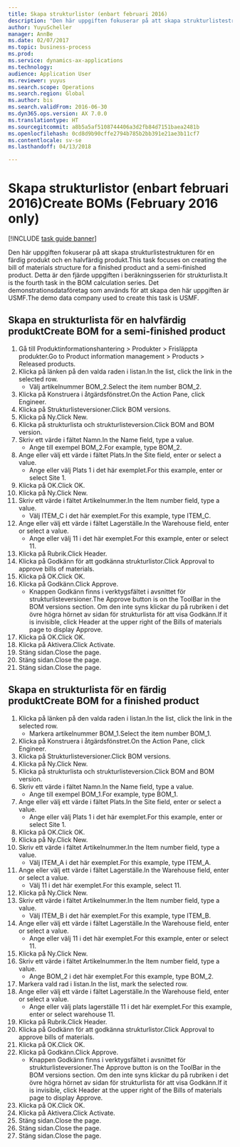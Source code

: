 ```yaml
--- 
title: Skapa strukturlistor (enbart februari 2016)
description: "Den här uppgiften fokuserar på att skapa strukturlistestrukturen för en färdig produkt och en halvfärdig produkt."
author: YuyuScheller
manager: AnnBe
ms.date: 02/07/2017
ms.topic: business-process
ms.prod: 
ms.service: dynamics-ax-applications
ms.technology: 
audience: Application User
ms.reviewer: yuyus
ms.search.scope: Operations
ms.search.region: Global
ms.author: bis
ms.search.validFrom: 2016-06-30
ms.dyn365.ops.version: AX 7.0.0
ms.translationtype: HT
ms.sourcegitcommit: a8b5a5af5108744406a3d2fb84d7151baea2481b
ms.openlocfilehash: 0cd8d9b90cffe2794b785b2bb391e21ae3b11cf7
ms.contentlocale: sv-se
ms.lasthandoff: 04/13/2018

---
```

# <a name="create-boms-february-2016-only"></a><span data-ttu-id="939f5-103">Skapa strukturlistor (enbart februari 2016)</span><span class="sxs-lookup"><span data-stu-id="939f5-103">Create BOMs (February 2016 only)</span></span>

[!INCLUDE [task guide banner](../../includes/task-guide-banner.md)]

<span data-ttu-id="939f5-104">Den här uppgiften fokuserar på att skapa strukturlistestrukturen för en färdig produkt och en halvfärdig produkt.</span><span class="sxs-lookup"><span data-stu-id="939f5-104">This task focuses on creating the bill of materials structure for a finished product and a semi-finished product.</span></span> <span data-ttu-id="939f5-105">Detta är den fjärde uppgiften i beräkningsserien för strukturlista.</span><span class="sxs-lookup"><span data-stu-id="939f5-105">It is the fourth task in the BOM calculation series.</span></span> <span data-ttu-id="939f5-106">Det demonstrationsdataföretag som används för att skapa den här uppgiften är USMF.</span><span class="sxs-lookup"><span data-stu-id="939f5-106">The demo data company used to create this task is USMF.</span></span>


## <a name="create-bom-for-a-semi-finished-product"></a><span data-ttu-id="939f5-107">Skapa en strukturlista för en halvfärdig produkt</span><span class="sxs-lookup"><span data-stu-id="939f5-107">Create BOM for a semi-finished product</span></span>
1. <span data-ttu-id="939f5-108">Gå till Produktinformationshantering > Produkter > Frisläppta produkter.</span><span class="sxs-lookup"><span data-stu-id="939f5-108">Go to Product information management > Products > Released products.</span></span>
2. <span data-ttu-id="939f5-109">Klicka på länken på den valda raden i listan.</span><span class="sxs-lookup"><span data-stu-id="939f5-109">In the list, click the link in the selected row.</span></span>
    * <span data-ttu-id="939f5-110">Välj artikelnummer BOM_2.</span><span class="sxs-lookup"><span data-stu-id="939f5-110">Select the item number BOM_2.</span></span>  
3. <span data-ttu-id="939f5-111">Klicka på Konstruera i åtgärdsfönstret.</span><span class="sxs-lookup"><span data-stu-id="939f5-111">On the Action Pane, click Engineer.</span></span>
4. <span data-ttu-id="939f5-112">Klicka på Strukturlisteversioner.</span><span class="sxs-lookup"><span data-stu-id="939f5-112">Click BOM versions.</span></span>
5. <span data-ttu-id="939f5-113">Klicka på Ny.</span><span class="sxs-lookup"><span data-stu-id="939f5-113">Click New.</span></span>
6. <span data-ttu-id="939f5-114">Klicka på strukturlista och strukturlisteversion.</span><span class="sxs-lookup"><span data-stu-id="939f5-114">Click BOM and BOM version.</span></span>
7. <span data-ttu-id="939f5-115">Skriv ett värde i fältet Namn.</span><span class="sxs-lookup"><span data-stu-id="939f5-115">In the Name field, type a value.</span></span>
    * <span data-ttu-id="939f5-116">Ange till exempel BOM_2.</span><span class="sxs-lookup"><span data-stu-id="939f5-116">For example, type BOM_2.</span></span>  
8. <span data-ttu-id="939f5-117">Ange eller välj ett värde i fältet Plats.</span><span class="sxs-lookup"><span data-stu-id="939f5-117">In the Site field, enter or select a value.</span></span>
    * <span data-ttu-id="939f5-118">Ange eller välj Plats 1 i det här exemplet.</span><span class="sxs-lookup"><span data-stu-id="939f5-118">For this example, enter or select Site 1.</span></span>  
9. <span data-ttu-id="939f5-119">Klicka på OK.</span><span class="sxs-lookup"><span data-stu-id="939f5-119">Click OK.</span></span>
10. <span data-ttu-id="939f5-120">Klicka på Ny.</span><span class="sxs-lookup"><span data-stu-id="939f5-120">Click New.</span></span>
11. <span data-ttu-id="939f5-121">Skriv ett värde i fältet Artikelnummer.</span><span class="sxs-lookup"><span data-stu-id="939f5-121">In the Item number field, type a value.</span></span>
    * <span data-ttu-id="939f5-122">Välj ITEM_C i det här exemplet.</span><span class="sxs-lookup"><span data-stu-id="939f5-122">For this example, type ITEM_C.</span></span>  
12. <span data-ttu-id="939f5-123">Ange eller välj ett värde i fältet Lagerställe.</span><span class="sxs-lookup"><span data-stu-id="939f5-123">In the Warehouse field, enter or select a value.</span></span>
    * <span data-ttu-id="939f5-124">Ange eller välj 11 i det här exemplet.</span><span class="sxs-lookup"><span data-stu-id="939f5-124">For this example, enter or select 11.</span></span>  
13. <span data-ttu-id="939f5-125">Klicka på Rubrik.</span><span class="sxs-lookup"><span data-stu-id="939f5-125">Click Header.</span></span>
14. <span data-ttu-id="939f5-126">Klicka på Godkänn för att godkänna strukturlistor.</span><span class="sxs-lookup"><span data-stu-id="939f5-126">Click Approval to approve bills of materials.</span></span>
15. <span data-ttu-id="939f5-127">Klicka på OK.</span><span class="sxs-lookup"><span data-stu-id="939f5-127">Click OK.</span></span>
16. <span data-ttu-id="939f5-128">Klicka på Godkänn.</span><span class="sxs-lookup"><span data-stu-id="939f5-128">Click Approve.</span></span>
    * <span data-ttu-id="939f5-129">Knappen Godkänn finns i verktygsfältet i avsnittet för strukturlisteversioner.</span><span class="sxs-lookup"><span data-stu-id="939f5-129">The Approve button is on the ToolBar in the  BOM versions section.</span></span> <span data-ttu-id="939f5-130">Om den inte syns klickar du på rubriken i det övre högra hörnet av sidan för strukturlista för att visa Godkänn.</span><span class="sxs-lookup"><span data-stu-id="939f5-130">If it is invisible, click Header at the upper right of the Bills of materials page to display Approve.</span></span>  
17. <span data-ttu-id="939f5-131">Klicka på OK.</span><span class="sxs-lookup"><span data-stu-id="939f5-131">Click OK.</span></span>
18. <span data-ttu-id="939f5-132">Klicka på Aktivera.</span><span class="sxs-lookup"><span data-stu-id="939f5-132">Click Activate.</span></span>
19. <span data-ttu-id="939f5-133">Stäng sidan.</span><span class="sxs-lookup"><span data-stu-id="939f5-133">Close the page.</span></span>
20. <span data-ttu-id="939f5-134">Stäng sidan.</span><span class="sxs-lookup"><span data-stu-id="939f5-134">Close the page.</span></span>
21. <span data-ttu-id="939f5-135">Stäng sidan.</span><span class="sxs-lookup"><span data-stu-id="939f5-135">Close the page.</span></span>

## <a name="create-bom-for-a-finished-product"></a><span data-ttu-id="939f5-136">Skapa en strukturlista för en färdig produkt</span><span class="sxs-lookup"><span data-stu-id="939f5-136">Create BOM for a finished product</span></span>
1. <span data-ttu-id="939f5-137">Klicka på länken på den valda raden i listan.</span><span class="sxs-lookup"><span data-stu-id="939f5-137">In the list, click the link in the selected row.</span></span>
    * <span data-ttu-id="939f5-138">Markera artikelnummer BOM_1.</span><span class="sxs-lookup"><span data-stu-id="939f5-138">Select the item number BOM_1.</span></span>  
2. <span data-ttu-id="939f5-139">Klicka på Konstruera i åtgärdsfönstret.</span><span class="sxs-lookup"><span data-stu-id="939f5-139">On the Action Pane, click Engineer.</span></span>
3. <span data-ttu-id="939f5-140">Klicka på Strukturlisteversioner.</span><span class="sxs-lookup"><span data-stu-id="939f5-140">Click BOM versions.</span></span>
4. <span data-ttu-id="939f5-141">Klicka på Ny.</span><span class="sxs-lookup"><span data-stu-id="939f5-141">Click New.</span></span>
5. <span data-ttu-id="939f5-142">Klicka på strukturlista och strukturlisteversion.</span><span class="sxs-lookup"><span data-stu-id="939f5-142">Click BOM and BOM version.</span></span>
6. <span data-ttu-id="939f5-143">Skriv ett värde i fältet Namn.</span><span class="sxs-lookup"><span data-stu-id="939f5-143">In the Name field, type a value.</span></span>
    * <span data-ttu-id="939f5-144">Ange till exempel BOM_1.</span><span class="sxs-lookup"><span data-stu-id="939f5-144">For example, type BOM_1.</span></span>  
7. <span data-ttu-id="939f5-145">Ange eller välj ett värde i fältet Plats.</span><span class="sxs-lookup"><span data-stu-id="939f5-145">In the Site field, enter or select a value.</span></span>
    * <span data-ttu-id="939f5-146">Ange eller välj Plats 1 i det här exemplet.</span><span class="sxs-lookup"><span data-stu-id="939f5-146">For this example, enter or select Site 1.</span></span>  
8. <span data-ttu-id="939f5-147">Klicka på OK.</span><span class="sxs-lookup"><span data-stu-id="939f5-147">Click OK.</span></span>
9. <span data-ttu-id="939f5-148">Klicka på Ny.</span><span class="sxs-lookup"><span data-stu-id="939f5-148">Click New.</span></span>
10. <span data-ttu-id="939f5-149">Skriv ett värde i fältet Artikelnummer.</span><span class="sxs-lookup"><span data-stu-id="939f5-149">In the Item number field, type a value.</span></span>
    * <span data-ttu-id="939f5-150">Välj ITEM_A i det här exemplet.</span><span class="sxs-lookup"><span data-stu-id="939f5-150">For this example, type ITEM_A.</span></span>  
11. <span data-ttu-id="939f5-151">Ange eller välj ett värde i fältet Lagerställe.</span><span class="sxs-lookup"><span data-stu-id="939f5-151">In the Warehouse field, enter or select a value.</span></span>
    * <span data-ttu-id="939f5-152">Välj 11 i det här exemplet.</span><span class="sxs-lookup"><span data-stu-id="939f5-152">For this example, select 11.</span></span>  
12. <span data-ttu-id="939f5-153">Klicka på Ny.</span><span class="sxs-lookup"><span data-stu-id="939f5-153">Click New.</span></span>
13. <span data-ttu-id="939f5-154">Skriv ett värde i fältet Artikelnummer.</span><span class="sxs-lookup"><span data-stu-id="939f5-154">In the Item number field, type a value.</span></span>
    * <span data-ttu-id="939f5-155">Välj ITEM_B i det här exemplet.</span><span class="sxs-lookup"><span data-stu-id="939f5-155">For this example, type ITEM_B.</span></span>  
14. <span data-ttu-id="939f5-156">Ange eller välj ett värde i fältet Lagerställe.</span><span class="sxs-lookup"><span data-stu-id="939f5-156">In the Warehouse field, enter or select a value.</span></span>
    * <span data-ttu-id="939f5-157">Ange eller välj 11 i det här exemplet.</span><span class="sxs-lookup"><span data-stu-id="939f5-157">For this example, enter or select 11.</span></span>  
15. <span data-ttu-id="939f5-158">Klicka på Ny.</span><span class="sxs-lookup"><span data-stu-id="939f5-158">Click New.</span></span>
16. <span data-ttu-id="939f5-159">Skriv ett värde i fältet Artikelnummer.</span><span class="sxs-lookup"><span data-stu-id="939f5-159">In the Item number field, type a value.</span></span>
    * <span data-ttu-id="939f5-160">Ange BOM_2 i det här exemplet.</span><span class="sxs-lookup"><span data-stu-id="939f5-160">For this example, type BOM_2.</span></span>  
17. <span data-ttu-id="939f5-161">Markera vald rad i listan.</span><span class="sxs-lookup"><span data-stu-id="939f5-161">In the list, mark the selected row.</span></span>
18. <span data-ttu-id="939f5-162">Ange eller välj ett värde i fältet Lagerställe.</span><span class="sxs-lookup"><span data-stu-id="939f5-162">In the Warehouse field, enter or select a value.</span></span>
    * <span data-ttu-id="939f5-163">Ange eller välj plats lagerställe 11 i det här exemplet.</span><span class="sxs-lookup"><span data-stu-id="939f5-163">For this example, enter or select warehouse 11.</span></span>  
19. <span data-ttu-id="939f5-164">Klicka på Rubrik.</span><span class="sxs-lookup"><span data-stu-id="939f5-164">Click Header.</span></span>
20. <span data-ttu-id="939f5-165">Klicka på Godkänn för att godkänna strukturlistor.</span><span class="sxs-lookup"><span data-stu-id="939f5-165">Click Approval to approve bills of materials.</span></span>
21. <span data-ttu-id="939f5-166">Klicka på OK.</span><span class="sxs-lookup"><span data-stu-id="939f5-166">Click OK.</span></span>
22. <span data-ttu-id="939f5-167">Klicka på Godkänn.</span><span class="sxs-lookup"><span data-stu-id="939f5-167">Click Approve.</span></span>
    * <span data-ttu-id="939f5-168">Knappen Godkänn finns i verktygsfältet i avsnittet för strukturlisteversioner.</span><span class="sxs-lookup"><span data-stu-id="939f5-168">The Approve button is on the ToolBar in the  BOM versions section.</span></span> <span data-ttu-id="939f5-169">Om den inte syns klickar du på rubriken i det övre högra hörnet av sidan för strukturlista för att visa Godkänn.</span><span class="sxs-lookup"><span data-stu-id="939f5-169">If it is invisible, click Header at the upper right of the Bills of materials page to display Approve.</span></span>  
23. <span data-ttu-id="939f5-170">Klicka på OK.</span><span class="sxs-lookup"><span data-stu-id="939f5-170">Click OK.</span></span>
24. <span data-ttu-id="939f5-171">Klicka på Aktivera.</span><span class="sxs-lookup"><span data-stu-id="939f5-171">Click Activate.</span></span>
25. <span data-ttu-id="939f5-172">Stäng sidan.</span><span class="sxs-lookup"><span data-stu-id="939f5-172">Close the page.</span></span>
26. <span data-ttu-id="939f5-173">Stäng sidan.</span><span class="sxs-lookup"><span data-stu-id="939f5-173">Close the page.</span></span>
27. <span data-ttu-id="939f5-174">Stäng sidan.</span><span class="sxs-lookup"><span data-stu-id="939f5-174">Close the page.</span></span>


